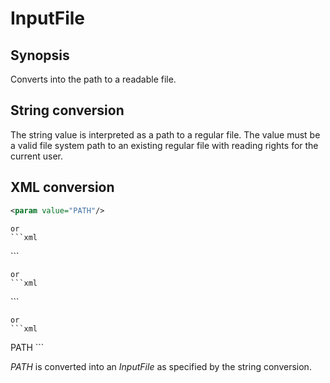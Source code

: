 <h1 class="converter">InputFile</h1>

## Synopsis

Converts into the path to a readable file.

## String conversion

The string value is interpreted as a path to a regular file. The value must be a valid file system path to an existing regular file with reading rights for the current user.

## XML conversion

```xml
<param value="PATH"/>
```


	or
	```xml
<param path="PATH"/>
```


	or
	```xml
<param file="PATH"/>
```


	or
	```xml
<param>PATH</param>
```

*PATH* is converted into an *InputFile* as specified by the string conversion.
  

